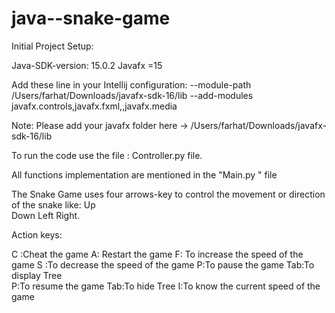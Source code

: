 # java--snake-game
Initial Project Setup:

Java-SDK-version: 15.0.2
Javafx =15

Add these line in your Intellij configuration:
--module-path /Users/farhat/Downloads/javafx-sdk-16/lib --add-modules javafx.controls,javafx.fxml,,javafx.media

Note:  Please add your javafx folder here -> /Users/farhat/Downloads/javafx-sdk-16/lib

To run the code use the file : Controller.py file.

All functions implementation are mentioned in the "Main.py " file

The Snake Game uses four arrows-key to control the movement or direction of the snake like:
    Up      
    Down
    Left
    Right.


Action keys:

C :Cheat the game 						                            	A: Restart the game
F: To increase the speed of the game	               	S :To decrease the speed of the game
P:To  pause the game						                           Tab:To display Tree					
P:To resume the game  				                         		Tab:To hide Tree
I:To know the current speed of the game


 
